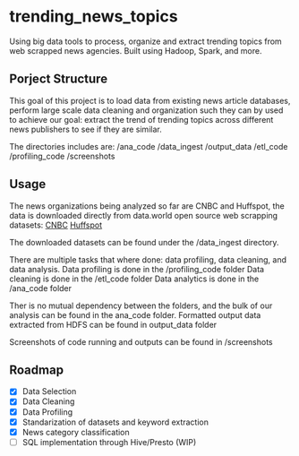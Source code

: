 # trending_news_topics
Using big data tools to process, organize and extract trending topics from web scrapped news agencies. Built using Hadoop, Spark, and more.

## Porject Structure 
This goal of this project is to load data from existing news article databases, perform large scale data cleaning and organization such they can by used to achieve our goal: extract the trend of trending topics across different news publishers to see if they are similar.

The directories includes are:
/ana_code
/data_ingest
/output_data
/etl_code
/profiling_code
/screenshots

## Usage
The news organizations being analyzed so far are CNBC and Huffspot, the data is downloaded directly from data.world open source web scrapping datasets:
[CNBC](https://data.world/crawlfeeds/cnbc-news-dataset)
[Huffspot](https://data.world/crawlfeeds/huffspot-news-dataset)

The downloaded datasets can be found under the /data_ingest directory.

There are multiple tasks that where done: data profiling, data cleaning, and data analysis. 
Data profiling is done in the /profiling_code folder
Data cleaning is done in the /etl_code folder
Data analytics is done in the /ana_code folder

Ther is no mutual dependency between the folders, and the bulk of our analysis can be found in the ana_code folder. 
Formatted output data extracted from HDFS can be found in output_data folder

Screenshots of code running and outputs can be found in /screenshots

## Roadmap
- [x] Data Selection
- [x] Data Cleaning
- [x] Data Profiling 
- [x] Standarization of datasets and keyword extraction
- [x] News category classification
- [ ] SQL implementation through Hive/Presto (WIP)
